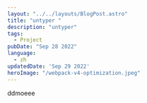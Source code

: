 ```yaml
---
layout: "../../layouts/BlogPost.astro"
title: "untyper "
description: "untyper"
tags:
  - Project
pubDate: "Sep 28 2022"
language: 
  - zh
updatedDate: 'Sep 29 2022'
heroImage: "/webpack-v4-optimization.jpeg"
---
```


ddmoeee